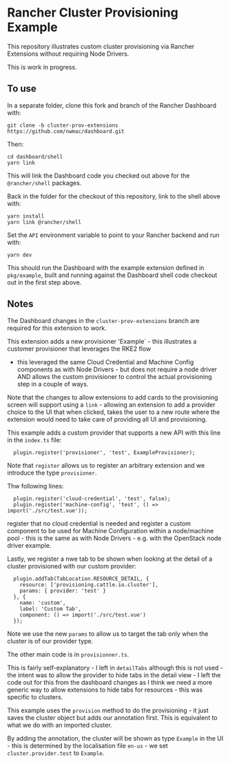 # Rancher Cluster Provisioning Example

This repository illustrates custom cluster provisioning via Rancher Extensions without requiring
Node Drivers.

This is work in progress.

## To use

In a separate folder, clone this fork and branch of the Rancher Dashboard with:

```
git clone -b cluster-prov-extensions https://github.com/nwmac/dashboard.git
```

Then:

```
cd dashboard/shell
yarn link
```

This will link the Dashboard code you checked out above for the `@rancher/shell` packages.

Back in the folder for the checkout of this repository, link to the shell above with:

```
yarn install
yarn link @rancher/shell
```

Set the `API` environment variable to point to your Rancher backend and run with:

```
yarn dev
```

This should run the Dashboard with the example extension defined in `pkg/example`, built and running
against the Dashboard shell code checkout out in the first step above.


## Notes

The Dashboard changes in the `cluster-prov-extensions` branch are required for this extension to work.

This extension adds a new provisioner 'Example` - this illustrates a customer provisioner that leverages the RKE2 flow
- this leveraged the same Cloud Credential and Machine Config components as with Node Drivers - but does not
require a node driver AND allows the custom provisioner to control the actual provisioning step in a couple of ways.

Note that the changes to allow extensions to add cards to the provisioning screen will support using a `link` - allowing
an extension to add a provider choice to the UI that when clicked, takes the user to a new route where the extension
would need to take care of providing all UI and provisioning.

This example adds a custom provider that supports a new API with this line in the `index.ts` file:

```
  plugin.register('provisioner', 'test', ExampleProvisioner);
```

Note that `register` allows us to register an arbitrary extension and we introduce the type `provisioner`.

Thw following lines:

```
  plugin.register('cloud-credential', 'test', false);
  plugin.register('machine-config', 'test', () => import('./src/test.vue'));
```

register that no cloud credential is needed and register a custom component to be used for Machine Configuration within a node/machine pool - this
is the same as with Node Drivers - e.g. with the OpenStack node driver example. 

Lastly, we register a nwe tab to be shown when looking at the detail of a cluster provisioned with our custom provider:

```
  plugin.addTab(TabLocation.RESOURCE_DETAIL, {
    resource: ['provisioning.cattle.io.cluster'],
    params: { provider: 'test' }
  }, {
    name: 'custom',
    label: 'Custom Tab',
    component: () => import('./src/test.vue')
  });
```

Note we use the new `params` to allow us to target the tab only when the cluster is of our provider type.

The other main code is in `provisionner.ts`.

This is fairly self-explanatory - I left in `detailTabs` although this is not used - the intent was to allow the provider
to hide tabs in the detail view - I left the code out for this from the dashboard changes as I think we need a more generic
way to allow extensions to hide tabs for resources - this was specific to clusters.

This example uses the `provision` method to do the provisioning - it just saves the cluster object but adds our annotation first. This is
equivalent to what we do with an imported cluster.

By adding the annotation, the cluster will be shown as type `Example` in the UI - this is determined by the localisation file `en-us` - we set
`cluster.provider.test` to `Example`.